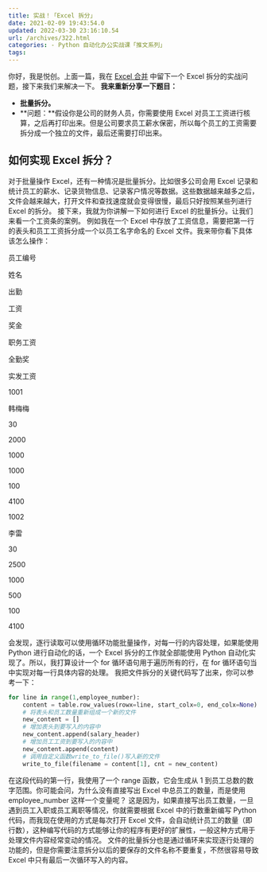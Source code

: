 ```yaml
---
title: 实战！「Excel 拆分」
date: 2021-02-09 19:43:54.0
updated: 2022-03-30 23:16:10.54
url: /archives/322.html
categories: - Python 自动化办公实战课「推文系列」
tags: 
---
```




你好，我是悦创。上面一篇，我在 [Excel 合并](https://www.bornforthis.cn/1439.html) 中留下一个 Excel 拆分的实战问题，接下来我们来解决一下。 **我来重新分享一下题目：**

*   **批量拆分。**
*   **问题：**假设你是公司的财务人员，你需要使用 Excel 对员工工资进行核算，之后再打印出来。但是公司要求员工薪水保密，所以每个员工的工资需要拆分成一个独立的文件，最后还需要打印出来。

## 如何实现 Excel 拆分？

对于批量操作 Excel，还有一种情况是批量拆分。比如很多公司会用 Excel 记录和统计员工的薪水、记录货物信息、记录客户情况等数据。这些数据越来越多之后，文件会越来越大，打开文件和查找速度就会变得很慢，最后只好按照某些列进行 Excel 的拆分。 接下来，我就为你讲解一下如何进行 Excel 的批量拆分。让我们来看一个工资条的案例。 例如我在一个 Excel 中存放了工资信息，需要把第一行的表头和员工工资拆分成一个以员工名字命名的 Excel 文件。我来带你看下具体该怎么操作：

员工编号

姓名

出勤

工资

奖金

职务工资

全勤奖

实发工资

1001

韩梅梅

30

2000

1000

1000

100

4100

1002

李雷

30

2500

1000

500

100

4100

会发现，逐行读取可以使用循环功能批量操作，对每一行的内容处理，如果能使用 Python 进行自动化的话，一个 Excel 拆分的工作就全部能使用 Python 自动化实现了。所以，我打算设计一个 for 循环语句用于遍历所有的行，在 for 循环语句当中实现对每一行具体内容的处理。 我把文件拆分的关键代码写了出来，你可以参考一下：

```python
for line in range(1,employee_number):
    content = table.row_values(rowx=line, start_colx=0, end_colx=None)
    # 将表头和员工数量重新组成一个新的文件 
    new_content = []
    # 增加表头到要写入的内容中
    new_content.append(salary_header)
    # 增加员工工资到要写入的内容中
    new_content.append(content)
    # 调用自定义函数write_to_file()写入新的文件
    write_to_file(filename = content[1], cnt = new_content)
```

在这段代码的第一行，我使用了一个 range 函数，它会生成从 1 到员工总数的数字范围。你可能会问，为什么没有直接写出 Excel 中总员工的数量，而是使用 employee\_number 这样一个变量呢？ 这是因为，如果直接写出员工数量，一旦遇到员工入职或员工离职等情况，你就需要根据 Excel 中的行数重新编写 Python 代码，而我现在使用的方式是每次打开 Excel 文件，会自动统计员工的数量（即行数），这种编写代码的方式能够让你的程序有更好的扩展性，一般这种方式用于处理文件内容经常变动的情况。 文件的批量拆分也是通过循环来实现逐行处理的功能的，但是你需要注意拆分以后的要保存的文件名称不要重复，不然很容易导致 Excel 中只有最后一次循环写入的内容。